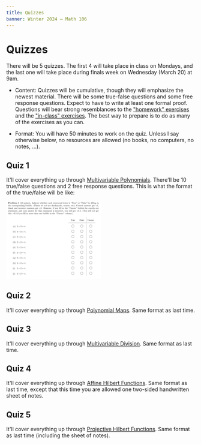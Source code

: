 ```yaml
---
title: Quizzes
banner: Winter 2024 — Math 106
---
```


# Quizzes

There will be 5 quizzes. The first 4 will take place in class on Mondays, and the last one will take place during finals week on Wednesday (March 20) at 9am.

* Content: Quizzes will be cumulative, though they will emphasize the newest material. There will be some true-false questions and some free response questions. Expect to have to write at least one formal proof. Questions will bear strong resemblances to the ["homework" exercises](content) and the ["in-class" exercises](index#schedule). The best way to prepare is to do as many of the exercises as you can. 

* Format: You will have 50 minutes to work on the quiz. Unless I say otherwise below, no resources are allowed (no books, no computers, no notes, ...). 

## Quiz 1

It'll cover everything up through [Multivariable Polynomials](content#multivariable-polynomials). There'll be 10 true/false questions and 2 free response questions. This is what the format of the true/false will be like:

<img src="q1-tf.png" width="50%"/>

## Quiz 2

It'll cover everything up through [Polynomial Maps](content#polynomial-maps). Same format as last time. 

## Quiz 3

It'll cover everything up through [Multivariable Division](content#multivariable-division). Same format as last time. 

## Quiz 4

It'll cover everything up through [Affine Hilbert Functions](content#affine-hilbert-function). Same format as last time, except that this time you are allowed one two-sided handwritten sheet of notes.

## Quiz 5

It'll cover everything up through [Projective Hilbert Functions](content#projective-hilbert-function). Same format as last time (including the sheet of notes). 
